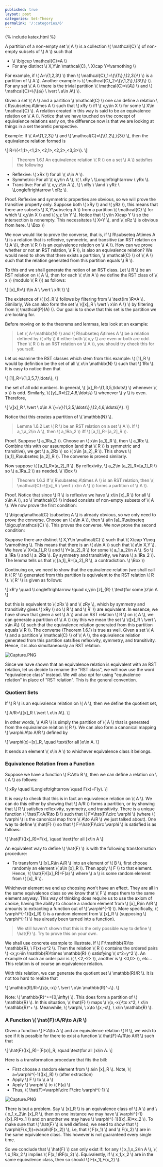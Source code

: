 ```yaml
---
published: true
layout: post
categories: Set-Theory
permalink: '/:categories/6'
---
```

{% include katex.html %}

A partition of a non-empty set \\( A \\) is a collection \\( \mathcal{C} \\) of non-empty subsets of \\( A \\) such that

- \\( \bigcup \mathcal{C}=A \\)
- For any distinct \\( X,Y\in \mathcal{C}, \ X\cap Y=\varnothing \\)

For example, if \\( A=\\{1,2,3\\} \\) then \\( \mathcal{C}_1=\\{\\{1\\},\\{2,3\\}\\} \\) is a partition of \\( A \\). Another example is \\( \mathcal{C}_2=\\{\\{1,2\\},\\{3\\}\\} \\). For any set \\( A \\) there is the trivial partition \\( \mathcal{C}=\\{A\\} \\) and \\( \mathcal{C}=\\{\\{a\\} \ \vert \ a\in A\\} \\).

Given a set \\( A \\) and a partition \\( \mathcal{C} \\) one can define a relation \\( R\subseteq A\times A \\) such that \\( xRy \\) iff \\( x,y\in X \\) for some \\( X\in \mathcal{C} \\). A relation created in this way is said to be an equivalence relation on \\( A \\). Notice that we have touched on the concept of equivalence relations early on, the difference now is that we are looking at things in a set theoretic perspective.

Example: If \\( A=\\{1,2,3\\} \\) and \\( \mathcal{C}=\\{\\{1,2\\},\\{3\\} \\), then the equivalence relation formed is

\\[ R=\\{<1,1>,<1,2>,<2,1>,<2,2>,<3,3>\\}. \\]

> Theorem 1.6.1 An equivalence relation \\( R \\) on a set \\( A \\) satisfies the following
- Reflexive: \\( xRx \\) for all \\( x\in A \\).
- Symmetric: For all \\( x,y\in A \\), \\( \ xRy \ \Longleftrightarrow \ yRx \\).
- Transitive: For all \\( x,y,z\in A \\), \\( \ xRy \ \land \ yRz \ \Longleftrightarrow \ xRz \\).

Proof. Reflexive and symmetric properties are obvious, so we will prove the transitive property only. Suppose both \\( xRy \\) and \\( yRz \\), this means that there are subsets \\( X,Y\subseteq A \\) from a partition \\( \mathcal{C} \\) for which \\( x,y\in X \\) and \\( y,z \in Y \\). Notice that \\( y\in X\cap Y \\) so the intersection is nonempty. This necessitates \\( X=Y \\), and \\( xRz \\) is obvious from here. \\( \Box \\)

We now would like to prove the converse, that is, if \\( R\subseteq A\times A \\) is a relation that is reflexive, symmetric, and transitive (an RST relation on \\( A \\)), then \\( R \\) is an equivalence relation on \\( A \\). How can we prove whether or not an RST relation, \\( R \\), is also an equivalence relation? We would need to show that there exists a partition, \\( \mathcal{C} \\) of \\( A \\) such that the relation generated from this partition equals \\( R \\).

To this end we shall generate the notion of an RST class. Let \\( R \\) be an RST relation on \\( A \\), then for each \\( x\in A \\) we define the RST class of \\( x \\) (modulo \\( R \\)) as follows:

\\[ [x]_R=\\{ t\in A \ \vert \ xRt \\} \\]

The existence of \\( [x]_R \\) follows by filtering from \\( \text{im }R=A \\). Similarly, We can also form the set \\( \\{[x]_R \ \vert \ x\in A \\} \\) by filtering from \\( \mathcal{P}(A) \\). Our goal is to show that this set is the partition we are looking for.

Before moving on to the theorems and lemmas, lets look at an example:

> Let \\( A=\mathbb{N} \\) and \\( R\subseteq A\times A \\) be a relation defined by \\( xRy \\) if either both \\( x,y \\) are even or both are odd. Then \\( R \\) is an RST relation on \\( A \\), you should try check this for yourself.

Let us examine the RST classes which stem from this example: \\( [1]_R \\) would by definition be the set of all \\( x\in \mathbb{N} \\) such that \\( 1Rx \\). It is easy to notice then that

\\[ [1]_R=\\{1,3,5,7,\ldots\\}, \\]

the set of all odd numbers. In general, \\( [x]_R=\\{1,3,5,\ldots\\} \\) whenever \\( x \\) is odd. Similarly, \\( [y]_R=\\{2,4,6,\ldots\\} \\) whenever \\( y \\) is even. Therefore,

\\[ \\{[x]_R \ \vert \ x\in A \\}=\\{\\{1,3,5,\ldots\\},\\{2,4,6,\ldots\\}\\}. \\]

Notice that this creates a partition of \\( \mathbb{N} \\).

> Lemma 1.6.2 Let \\( R \\) be an RST relation on a set \\( A \\). If \\( a_1,a_2\in A \\), then \\( a_1Ra_2 \\) iff \\( [a_1]_R=[a_2]_R \\).

Proof. Suppose \\( a_1Ra_2 \\). Choose an \\( x\in [a_1]_R \\), then \\( a_1Rx \\). Combine this with our assumption (and that \\( R \\) is symmetric and transitive), we get \\( a_2Rx \\) so \\( x\in [a_2]_R \\). This shows \\( [a_1]_R\subseteq [a_2]_R \\). The converse is proved similarly.

Now suppose \\( [a_1]_R=[a_2]_R \\). By reflexivity, \\( a_2\in [a_2]_R=[a_1]_R \\) so \\( a_1Ra_2 \\) as needed. \\( \Box \\)

> Theorem 1.6.3 If \\( R\subseteq A\times A \\) is an RST relation, then \\( \mathcal{C}=\\{[x]_R \ \vert \ x\in A \\} \\) forms a partition of \\( A \\).

Proof. Notice that since \\( R \\) is reflexive we have \\( x\in [x]_R \\) for all \\( x\in A \\), so \\( \mathcal{C} \\) indeed consists of non-empty subsets of \\( A \\). We now prove the first condition: 

\\( \bigcup\mathcal{C} \subseteq A \\) is already obvious, so we only need to prove the converse. Choose an \\( a\in A \\), then \\( a\in [a]_R\subseteq \bigcup\mathcal{C} \\). This proves the converse. We now prove the second condition:

Suppose there are distinct \\( X,Y\in \mathcal{C} \\) such that \\( X\cap Y\neq \varnothing \\). This means that there is an \\( a\in A \\) such that \\( a\in X,Y \\). We have \\( X=[a_1]_R \\) and \\( Y=[a_2]_R \\) for some \\( a_1,a_2\in A \\). So \\( a_1Ra \\) and \\( a_2Ra \\). By symmetry and transitivity, we have \\( a_1Ra_2 \\). The lemma tells us that \\( [a_1]_R=[a_2]_R \\), a contradiction. \\( \Box \\)

Continuing on, we need to show that the equivalence relation (we shall call it \\( R' \\)) generated from this partition is equivalent to the RST relation \\( R \\). \\( R' \\) is given as follows:

\\[ xR'y \quad \Longleftrightarrow \quad x,y\in [z]_{R} \ \text{for some }z\in A \\]

but this is equivalent to \\( zRx \\) and \\( zRy \\), which by symmetry and transitivity gives \\( xRy \\) so \\( R \\) and \\( R' \\) are equivalent. In essence, we have shown that given a set \\( A \\) and an RST relation \\( R \\) on \\( A \\), we can generate a partition of \\( A \\) (by this we mean the set \\( \\{[x]_R \ \vert \ x\in A\\} \\)) such that the equivalence relation generated from this partition equals \\( R \\). The converse (Theorem 1.6.1) is true as well. Given a set \\( A \\) and a partition \\( \mathcal{C} \\) of \\( A \\), the equivalence relation generated from this partition satsifies reflexivity, symmetry, and transitivity. Hence, it is also simultaneously an RST relation.

![Capture.PNG](/MathBlog/assets/Capture18.PNG)

Since we have shown that an equivalence relation is equivalent with an RST relation, let us decide to rename the "RST class", we will now use the word "equivalence class" instead. We will also opt for using "equivalence relation" in place of "RST relation". This is the general convention.

### Quotient Sets

If \\( R \\) is an equivalence relation on \\( A \\), then we define the quotient set,

\\[ A/R=\\{[x]_R \ \vert \ x\in A\\}. \\]

In other words, \\( A/R \\) is simply the partition of \\( A \\) that is generated from the equivalence relation \\( R \\). We can also form a canonical mapping \\( \varphi:A\to A/R \\) defined by

\\[ \varphi(x)=[x]_R, \quad \text{for all }x\in A. \\]

It sends an element \\( x\in A \\) to whichever equivalence class it belongs.

### Equivalence Relation from a Function

Suppose we have a function \\( F:A\to B \\), then we can define a relation on \\( A \\) as follows:

\\[ xRy \quad \Longleftrightarrow \quad F(x)=F(y). \\]

It is easy to check that this is in fact an equivalence relation on \\( A \\). We can do this either by showing that \\( A/R \\) forms a partition, or by showing that \\( R \\) satisfies reflexivity, symmetry, and transitivity. There is a unique function \\( \hat{F}:A/R\to B \\) such that \\( F=\hat{F}\circ \varphi \\) (where \\( \varphi \\) is the canonical map from \\( A\to A/R \\) we just talked about). One way to define \\( \hat{F} \\) so that \\( F=\hat{F}\circ \varphi \\) is satisfied is as follows:

\\[ \hat{F}([x]_R)=F(x), \quad \text{for all }x\in A \\]

An equivalent way to define \\( \hat{F} \\) is with the following transformation procedure:

- To transform \\( [x]_R\in A/R \\) into an element of \\( B \\), first choose randomly an element \\( a\in [x]_R \\). Then apply \\( F \\) to that element. Hence, \\( \hat{F}([x]_R)=F(a) \\) where \\( a \\) is some random element from \\( [x]_R \\). 

Whichever element we end up choosing won't have an effect. They are all in the same equivalence class so we know that \\( F \\) maps them to the same element anyway. This way of thinking does require us to use the axiom of choice, having the ability to choose a random element from \\( [x]_R\in A/R \\) amounts to extracting a function out of \\( \varphi^{-1} \\). More specifically, \\( \varphi^{-1}([x]_R) \\) is a random element from \\( [x]_R \\) (supposing \\( \varphi^{-1} \\) has already been turned into a function).

> We still haven't shown that this is the only possible way to define \\( \hat{F} \\). Try to prove this on your own.

We shall use concrete example to illustrate. If \\( F:\mathbb{R}\to \mathbb{R}, \ F(x)=x^2 \\). Then the relation \\( R \\) contains the ordered pairs \\( <x,y>\in \mathbb{R}\times \mathbb{R} \\) satisfying \\( x^2=y^2 \\). An example of such an order pair is \\( \ <2,-2> \\), another is \\( <0,0> \\), etc... This relation is of course an equivalence relation.

With this relation, we can generate the quotient set \\( \mathbb{R}/R \\). It is not too hard to realize that

\\[ \mathbb{R}/R=\\{\\{x,-x\\} \ \vert \ x\in \mathbb{R}^+\\}. \\]

Note: \\( \mathbb{R}^+=[0,\infty) \\). This does form a partition of \\( \mathbb{R} \\). In this situation, \\( \hat{F} \\) maps \\( \\{x,-x\\}\to x^2, \ x\in \mathbb{R}^+ \\). Meanwhile, \\( \varphi, \ x\to \\{x,-x\\}, \ x\in \mathbb{R} \\).

### A Function \\( \hat{F}:A/R\to A/R \\)

Given a function \\( F:A\to A \\) and an equivalence relation \\( R \\), we wish to see if it is possible for there to exist a function \\( \hat{F}:A/R\to A/R \\) such that

\\[ \hat{F}([x]_R)=[F(x)]_R, \quad \text{for all }x\in A. \\]

Here is a transformation procedure that fits the bill:

- First choose a random element from \\( a\in [x]_R \\). Note, \\( a=\varphi^{-1}([x]_R) \\) (after extraction)
- Apply \\( F \\) to \\( a \\)
- Apply \\( \varphi \\) to \\( F(a) \\)
- Thus, \\( \hat{F}=\varphi\circ F\circ \varphi^{-1} \\)

![Capture.PNG](/MathBlog/assets/Capture19.PNG)

There is but a problem. Say \\( [x]_R \\) is an equivalence class of \\( A \\) and \\( x_1,x_2\in [x]_R \\), then on one instance we may have \\( \varphi^{-1}([x]_R)=x_1 \\) and on another we may have \\( \varphi^{-1}([x]_R)=x_2 \\). To make sure that \\( \hat{F} \\) is well defined, we need to show that \\( \varphi(F(x_1))=\varphi(F(x_2)) \\), i.e, that \\( F(x_1) \\) and \\( F(x_2) \\) are in the same equivalence class. This however is not guaranteed every single time.

So we conclude that \\( \hat{F} \\) can only exist if: for any \\( x_1,x_2\in A \\), \\( \ x_1Rx_2 \\) implies \\( F(x_1)RF(x_2) \\). Equivalently, if \\( x_1,x_2 \\) are in the same equivalence class, then so should \\( F(x_1),F(x_2) \\).





